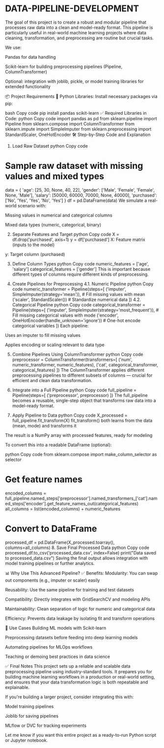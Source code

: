 # DATA-PIPELINE-DEVELOPMENT

The goal of this project is to create a robust and modular pipeline that processes raw data into a clean and model-ready format. This pipeline is particularly useful in real-world machine learning projects where data cleaning, transformation, and preprocessing are routine but crucial tasks.

We use:

Pandas for data handling

Scikit-learn for building preprocessing pipelines (Pipeline, ColumnTransformer)

Optional: integration with joblib, pickle, or model training libraries for extended functionality

📦 Project Requirements
🧰 Python Libraries:
Install necessary packages via pip:

bash
Copy code
pip install pandas scikit-learn
✅ Required Libraries in Code:
python
Copy code
import pandas as pd
from sklearn.pipeline import Pipeline
from sklearn.compose import ColumnTransformer
from sklearn.impute import SimpleImputer
from sklearn.preprocessing import StandardScaler, OneHotEncoder
🛠️ Step-by-Step Code and Explanation
1. Load Raw Dataset
python
Copy code
# Sample raw dataset with missing values and mixed types
data = {
    'age': [25, 30, None, 40, 22],
    'gender': ['Male', 'Female', 'Female', None, 'Male'],
    'salary': [50000, 60000, 70000, None, 40000],
    'purchased': ['No', 'Yes', 'Yes', 'No', 'Yes']
}
df = pd.DataFrame(data)
We simulate a real-world scenario with:

Missing values in numerical and categorical columns

Mixed data types (numeric, categorical, binary)

2. Separate Features and Target
python
Copy code
X = df.drop('purchased', axis=1)
y = df['purchased']
X: Feature matrix (inputs to the model)

y: Target column (purchased)

3. Define Column Types
python
Copy code
numeric_features = ['age', 'salary']
categorical_features = ['gender']
This is important because different types of columns require different kinds of preprocessing.

4. Create Pipelines for Preprocessing
4.1. Numeric Pipeline
python
Copy code
numeric_transformer = Pipeline(steps=[
    ('imputer', SimpleImputer(strategy='mean')),        # Fill missing values with mean
    ('scaler', StandardScaler())                        # Standardize numerical data
])
4.2. Categorical Pipeline
python
Copy code
categorical_transformer = Pipeline(steps=[
    ('imputer', SimpleImputer(strategy='most_frequent')),  # Fill missing categorical values with mode
    ('encoder', OneHotEncoder(handle_unknown='ignore'))    # One-hot encode categorical variables
])
Each pipeline:

Uses an imputer to fill missing values

Applies encoding or scaling relevant to data type

5. Combine Pipelines Using ColumnTransformer
python
Copy code
preprocessor = ColumnTransformer(transformers=[
    ('num', numeric_transformer, numeric_features),
    ('cat', categorical_transformer, categorical_features)
])
The ColumnTransformer applies different preprocessing pipelines to different subsets of columns — crucial for efficient and clean data transformation.

6. Integrate into a Full Pipeline
python
Copy code
full_pipeline = Pipeline(steps=[
    ('preprocessor', preprocessor)
])
The full_pipeline becomes a reusable, single-step object that transforms raw data into a model-ready format.

7. Apply Pipeline to Data
python
Copy code
X_processed = full_pipeline.fit_transform(X)
fit_transform() both learns from the data (mean, mode) and transforms it

The result is a NumPy array with processed features, ready for modeling

To convert this into a readable DataFrame (optional):

python
Copy code
from sklearn.compose import make_column_selector as selector

# Get feature names
encoded_columns = full_pipeline.named_steps['preprocessor'].named_transformers_['cat'].named_steps['encoder'].get_feature_names_out(categorical_features)
all_columns = list(encoded_columns) + numeric_features

# Convert to DataFrame
processed_df = pd.DataFrame(X_processed.toarray(), columns=all_columns)
8. Save Final Processed Data
python
Copy code
processed_df.to_csv('processed_data.csv', index=False)
print("Data saved to processed_data.csv")
Saving the final output allows integration with model training pipelines or further analytics.

📊 Why Use This Advanced Pipeline?
✅ Benefits:
Modularity: You can swap out components (e.g., imputer or scaler) easily

Reusability: Use the same pipeline for training and test datasets

Compatibility: Directly integrates with GridSearchCV and modeling APIs

Maintainability: Clean separation of logic for numeric and categorical data

Efficiency: Prevents data leakage by isolating fit and transform operations

🧠 Use Cases
Building ML models with Scikit-learn

Preprocessing datasets before feeding into deep learning models

Automating pipelines for MLOps workflows

Teaching or demoing best practices in data science

✅ Final Notes
This project sets up a reliable and scalable data preprocessing pipeline using industry-standard tools. It prepares you for building machine learning workflows in a production or real-world setting, and ensures that your data transformation logic is both repeatable and explainable.

If you're building a larger project, consider integrating this with:

Model training pipelines

Joblib for saving pipelines

MLflow or DVC for tracking experiments

Let me know if you want this entire project as a ready-to-run Python script or Jupyter notebook.







